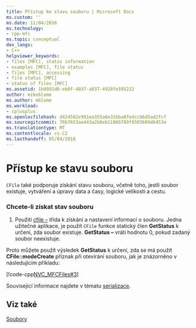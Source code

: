 ```yaml
---
title: Přístup ke stavu souboru | Microsoft Docs
ms.custom: ''
ms.date: 11/04/2016
ms.technology:
- cpp-mfc
ms.topic: conceptual
dev_langs:
- C++
helpviewer_keywords:
- files [MFC], status information
- examples [MFC], file status
- files [MFC], accessing
- file status [MFC]
- status of files [MFC]
ms.assetid: 1b8891d6-eb0f-4037-a837-4928fe595222
author: mikeblome
ms.author: mblome
ms.workload:
- cplusplus
ms.openlocfilehash: d424502e991ea355a6e31bba8fedccb6d5ad2fcf
ms.sourcegitcommit: 76b7653ae443a2b8eb1186b789f8503609d6453e
ms.translationtype: MT
ms.contentlocale: cs-CZ
ms.lasthandoff: 05/04/2018
---
```

# <a name="accessing-file-status"></a>Přístup ke stavu souboru
`CFile` také podporuje získání stavu souboru, včetně toho, jestli soubor existuje, vytváření a úpravy data a časy, logické velikosti a cestu.  
  
### <a name="to-get-file-status"></a>Chcete-li získat stav souboru  
  
1.  Použití [cfile –](../mfc/reference/cfile-class.md) třída k získání a nastavení informací o souboru. Jedna užitečné aplikace, je použít `CFile` funkce statický člen **GetStatus** k určení, zda soubor existuje. **GetStatus –** vrátí hodnotu 0, pokud zadaný soubor neexistuje.  
  
 Proto můžete použít výsledek **GetStatus** k určení, zda se má použít **CFile::modeCreate** příznak při otevírání souboru, jak je znázorněno v následujícím příkladu:  
  
 [!code-cpp[NVC_MFCFiles#3](../atl-mfc-shared/reference/codesnippet/cpp/accessing-file-status_1.cpp)]  
  
 Související informace najdete v tématu [serializace](../mfc/serialization-in-mfc.md).  
  
## <a name="see-also"></a>Viz také  
 [Soubory](../mfc/files-in-mfc.md)

